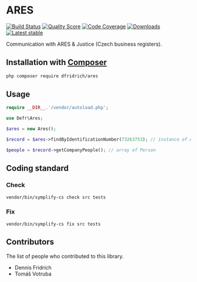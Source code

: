 # ARES 

[![Build Status](https://img.shields.io/travis/dfridrich/Ares.svg?style=flat-square)](https://travis-ci.org/dfridrich/Ares)
[![Quality Score](https://img.shields.io/scrutinizer/g/dfridrich/Ares.svg?style=flat-square)](https://scrutinizer-ci.com/g/dfridrich/Ares)
[![Code Coverage](https://img.shields.io/scrutinizer/coverage/g/dfridrich/Ares.svg?style=flat-square)](https://scrutinizer-ci.com/g/dfridrich/Ares)
[![Downloads](https://img.shields.io/packagist/dt/dfridrich/ares.svg?style=flat-square)](https://packagist.org/packages/dfridrich/ares)
[![Latest stable](https://img.shields.io/packagist/v/dfridrich/ares.svg?style=flat-square)](https://packagist.org/packages/dfridrich/ares)


Communication with ARES & Justice (Czech business registers).

## Installation with [Composer](https://getcomposer.org/)

``` sh
php composer require dfridrich/ares
```

## Usage

```php
require __DIR__.'/vendor/autoload.php';

use Defr\Ares;

$ares = new Ares();

$record = $ares->findByIdentificationNumber(73263753); // instance of AresRecord

$people = $record->getCompanyPeople(); // array of Person
```

## Coding standard

### Check

```
vendor/bin/symplify-cs check src tests
```

### Fix

```
vendor/bin/symplify-cs fix src tests
```

## Contributors

The list of people who contributed to this library.

 - Dennis Fridrich
 - Tomáš Votruba